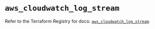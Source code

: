 # `aws_cloudwatch_log_stream`

Refer to the Terraform Registry for docs: [`aws_cloudwatch_log_stream`](https://registry.terraform.io/providers/hashicorp/aws/5.87.0/docs/resources/cloudwatch_log_stream).
